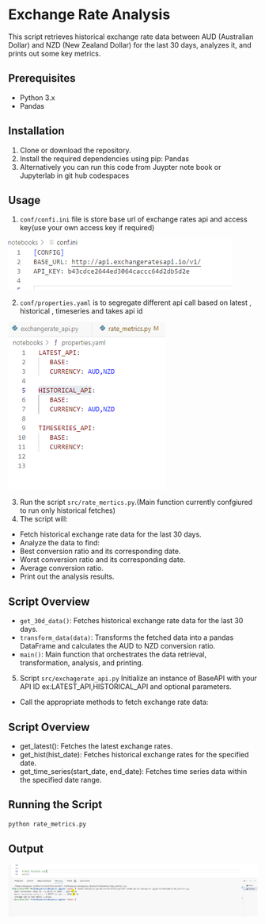 # Exchange Rate Analysis

This script retrieves historical exchange rate data between AUD (Australian Dollar) and NZD (New Zealand Dollar) for the last 30 days, analyzes it, and prints out some key metrics.

## Prerequisites
- Python 3.x
- Pandas

## Installation
1. Clone or download the repository.
2. Install the required dependencies using pip: Pandas
3. Alternatively you can run this code from Juypter note book or Jupyterlab in git hub codespaces


## Usage
1. `conf/confi.ini` file is store base url of exchange rates api and access key(use your own access key if required)

![alt text](data/images/image.png)

2. `conf/properties.yaml` is to segregate different api call based on latest , historical , timeseries and takes api id 

![alt text](data/images/image-1.png)

3. Run the script `src/rate_mertics.py`.(Main function currently confgiured to run only historical fetches) 
4. The script will:
  - Fetch historical exchange rate data for the last 30 days.
  - Analyze the data to find:
  - Best conversion ratio and its corresponding date.
  - Worst conversion ratio and its corresponding date.
  - Average conversion ratio.
- Print out the analysis results.
## Script Overview
- `get_30d_data()`: Fetches historical exchange rate data for the last 30 days.
- `transform_data(data)`: Transforms the fetched data into a pandas DataFrame and calculates the AUD to NZD conversion ratio.
- `main()`: Main function that orchestrates the data retrieval, transformation, analysis, and printing.

5. Script `src/exchagerate_api.py` Initialize an instance of BaseAPI with your API ID ex:LATEST_API,HISTORICAL_API and optional parameters.
  - Call the appropriate methods to fetch exchange rate data:
## Script Overview
  - get_latest(): Fetches the latest exchange rates.
  - get_hist(hist_date): Fetches historical exchange rates for the specified date.
  - get_time_series(start_date, end_date): Fetches time series data within the specified date range.

## Running the Script
```bash
python rate_metrics.py
```


## Output
![alt text](data/images/image-2.png)

